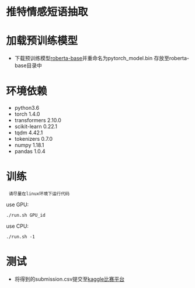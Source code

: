# 推特情感短语抽取

# 加载预训练模型

- 下载预训练模型[roberta-base](https://cdn.huggingface.co/roberta-base-pytorch_model.bin)并重命名为pytorch_model.bin 存放至roberta-base目录中

# 环境依赖

- python3.6
- torch 1.4.0
- transformers 2.10.0
- scikit-learn 0.22.1 
- tqdm 4.42.1
- tokenizers 0.7.0
- numpy 1.18.1
- pandas 1.0.4

# 训练

` 
请尽量在linux环境下运行代码
`

use GPU:
```shell script
./run.sh GPU_id
```
use CPU:
```shell script
./run.sh -1
```
# 测试

- 将得到的submission.csv提交至[kaggle比赛平台](https://www.kaggle.com/c/tweet-sentiment-extraction/submissions)